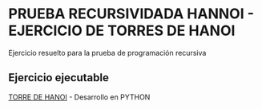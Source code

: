 
# PRUEBA RECURSIVIDADA HANNOI - EJERCICIO DE TORRES DE HANOI

Ejercicio resuelto para la prueba de programación recursiva

## Ejercicio ejecutable

[TORRE DE HANOI](https://repl.it/@jrodriguezce/Hanoi) - Desarrollo en PYTHON

